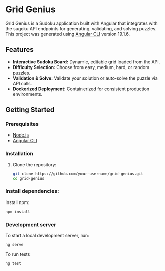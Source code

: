 # Grid Genius

Grid Genius is a Sudoku application built with Angular that integrates with the sugoku API endpoints for generating, validating, and solving puzzles. This project was generated using [Angular CLI](https://github.com/angular/angular-cli) version 19.1.6.

## Features

- **Interactive Sudoku Board:** Dynamic, editable grid loaded from the API.
- **Difficulty Selection:** Choose from easy, medium, hard, or random puzzles.
- **Validation & Solve:** Validate your solution or auto-solve the puzzle via API calls.
- **Dockerized Deployment:** Containerized for consistent production environments.

## Getting Started

### Prerequisites

- [Node.js](https://nodejs.org/)
- [Angular CLI](https://angular.io/cli)

### Installation

1. Clone the repository:
   ```bash
   git clone https://github.com/your-username/grid-genius.git
   cd grid-genius
   ```

### Install dependencies:

Install npm:

```bash
npm install
```

### Development server

To start a local development server, run:

```bash
ng serve
```

To run tests

```bash
ng test
```

